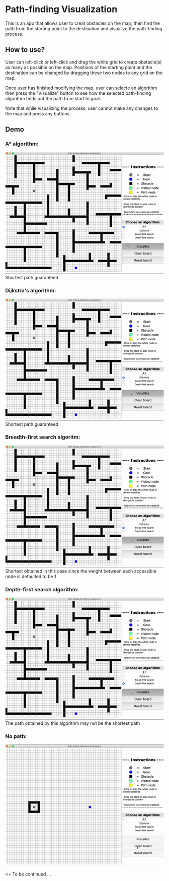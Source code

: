 # Path-finding Visualization
This is an app that allows user to creat obstacles on the map, then find the path from the starting point to the destination 
and visualize the path-finding process.

## How to use?
User can left-click or left-click and drag the white grid to create obstacle(s) as many as possible on the map. Positions of 
the starting point and the destination can be changed by dragging these two nodes to any grid on the map.

Once user has finished modifying the map, user can selecte an algorithm then press the "Visualize" button to see how the 
selected path-finding algorithm finds out the path from start to goal.

Note that while visualizing the process, user cannot make any changes to the map and press any buttons.

## Demo
### A* algorithm:
![AStar](https://github.com/Beeno5920/pathfindingVisualization/blob/master/Demo/AStar.gif)
Shortest path guaranteed

### Dijkstra's algorithm:
![Dijkstra](https://github.com/Beeno5920/pathfindingVisualization/blob/master/Demo/dijkstra.gif)
Shortest path guaranteed

### Breadth-first search algoritm:
![bfs](https://github.com/Beeno5920/pathfindingVisualization/blob/master/Demo/bfs.gif)
Shortest obtained in this case since the weight between each accessible node is defaulted to be 1

### Depth-first search algorithm:
![dfs](https://github.com/Beeno5920/pathfindingVisualization/blob/master/Demo/dfs.gif)
The path obtained by this algorithm may not be the shortest path

### No path:
![no path](https://github.com/Beeno5920/pathfindingVisualization/blob/master/Demo/noPath.gif)

<= To be continued ...
 
